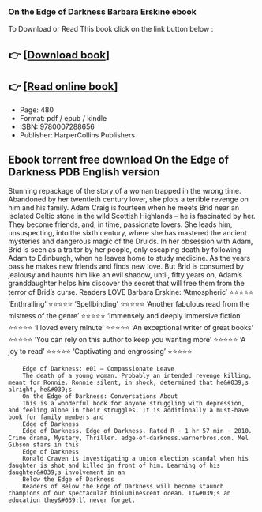 ### On the Edge of Darkness Barbara Erskine ebook

To Download or Read This book click on the link button below :

## 👉  [**[Download book](http://ebooksharez.info/download.php?group=book&from=github.com&id=717637&lnk=1060 "Download book")**]

## 👉  [**[Read online book](http://ebooksharez.info/download.php?group=book&from=github.com&id=717637&lnk=1060 "Read online book")**]


* Page: 480
* Format: pdf / epub / kindle
* ISBN: 9780007288656
* Publisher: HarperCollins Publishers



## Ebook torrent free download On the Edge of Darkness PDB English version



Stunning repackage of the story of a woman trapped in the wrong time. Abandoned by her twentieth century lover, she plots a terrible revenge on him and his family. Adam Craig is fourteen when he meets Brid near an isolated Celtic stone in the wild Scottish Highlands – he is fascinated by her. They become friends, and, in time, passionate lovers. She leads him, unsuspecting, into the sixth century, where she has mastered the ancient mysteries and dangerous magic of the Druids. In her obsession with Adam, Brid is seen as a traitor by her people, only escaping death by following Adam to Edinburgh, when he leaves home to study medicine. As the years pass he makes new friends and finds new love. But Brid is consumed by jealousy and haunts him like an evil shadow, until, fifty years on, Adam’s granddaughter helps him discover the secret that will free them from the terror of Brid’s curse. Readers LOVE Barbara Erskine:
 ‘Atmospheric’ ⭐⭐⭐⭐⭐
 ‘Enthralling’ ⭐⭐⭐⭐⭐
 ‘Spellbinding’ ⭐⭐⭐⭐⭐
 ‘Another fabulous read from the mistress of the genre’ ⭐⭐⭐⭐⭐
 ‘Immensely and deeply immersive fiction’ ⭐⭐⭐⭐⭐
 ‘I loved every minute’ ⭐⭐⭐⭐⭐
 ‘An exceptional writer of great books’ ⭐⭐⭐⭐⭐
 ‘You can rely on this author to keep you wanting more’ ⭐⭐⭐⭐⭐
 ‘A joy to read’ ⭐⭐⭐⭐⭐
 ‘Captivating and engrossing’ ⭐⭐⭐⭐⭐


        Edge of Darkness: e01 – Compassionate Leave
        The death of a young woman. Probably an intended revenge killing, meant for Ronnie. Ronnie silent, in shock, determined that he&#039;s alright, he&#039;s 
        On the Edge of Darkness: Conversations About
        This is a wonderful book for anyone struggling with depression, and feeling alone in their struggles. It is additionally a must-have book for family members and 
        Edge of Darkness
        Edge of Darkness. Edge of Darkness. Rated R · 1 hr 57 min · 2010. Crime drama, Mystery, Thriller. edge-of-darkness.warnerbros.com. Mel Gibson stars in this 
        Edge of Darkness
        Ronald Craven is investigating a union election scandal when his daughter is shot and killed in front of him. Learning of his daughter&#039;s involvement in an 
        Below the Edge of Darkness
        Readers of Below the Edge of Darkness will become staunch champions of our spectacular bioluminescent ocean. It&#039;s an education they&#039;ll never forget.
    




